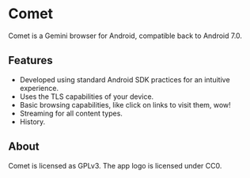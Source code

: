 Comet
=====

Comet is a Gemini browser for Android, compatible back to Android 7.0.



Features
--------

- Developed using standard Android SDK practices for an intuitive experience.
- Uses the TLS capabilities of your device.
- Basic browsing capabilities, like click on links to visit them, wow!
- Streaming for all content types.
- History.



About
-----

Comet is licensed as GPLv3. The app logo is licensed under CC0.
